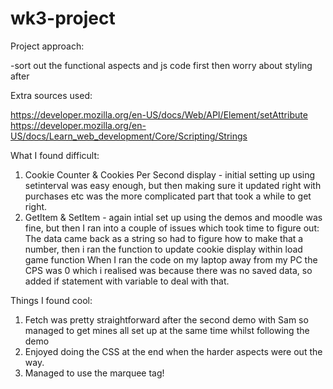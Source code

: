 # wk3-project

Project approach:

-sort out the functional aspects and js code first then worry about styling after

Extra sources used:

https://developer.mozilla.org/en-US/docs/Web/API/Element/setAttribute
https://developer.mozilla.org/en-US/docs/Learn_web_development/Core/Scripting/Strings

What I found difficult:

1. Cookie Counter & Cookies Per Second display - initial setting up using setinterval was easy enough, but then making sure it updated right with purchases etc was the more complicated part that took a while to get right.
2. GetItem & SetItem - again intial set up using the demos and moodle was fine, but then I ran into a couple of issues which took time to figure out:
   The data came back as a string so had to figure how to make that a number, then i ran the function to update cookie display within load game function
   When I ran the code on my laptop away from my PC the CPS was 0 which i realised was because there was no saved data, so added if statement with variable to deal with that.

Things I found cool:

1. Fetch was pretty straightforward after the second demo with Sam so managed to get mines all set up at the same time whilst following the demo
2. Enjoyed doing the CSS at the end when the harder aspects were out the way.
3. Managed to use the marquee tag!
